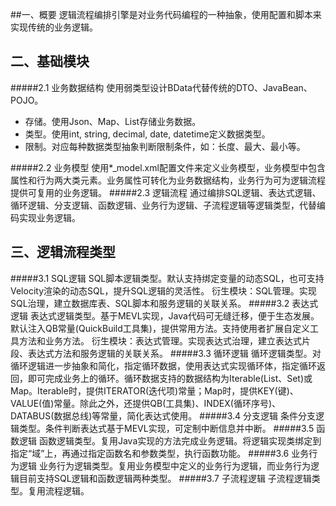 ##一、概要
逻辑流程编排引擎是对业务代码编程的一种抽象，使用配置和脚本来实现传统的业务逻辑。

## 二、基础模块
#####2.1 业务数据结构
使用弱类型设计BData代替传统的DTO、JavaBean、POJO。
- 存储。使用Json、Map、List存储业务数据。
- 类型。使用int, string, decimal, date, datetime定义数据类型。
- 限制。对应每种数据类型抽象判断限制条件，如：长度、最大、最小等。

#####2.2 业务模型
使用*_model.xml配置文件来定义业务模型，业务模型中包含属性和行为两大类元素。业务属性可转化为业务数据结构，业务行为可为逻辑流程提供可复用的业务逻辑。
#####2.3 逻辑流程
通过编排SQL逻辑、表达式逻辑、循环逻辑、分支逻辑、函数逻辑、业务行为逻辑、子流程逻辑等逻辑类型，代替编码实现业务逻辑。

## 三、逻辑流程类型
#####3.1 SQL逻辑
SQL脚本逻辑类型。默认支持绑定变量的动态SQL，也可支持Velocity渲染的动态SQL，提升SQL逻辑的灵活性。
衍生模块：SQL管理。实现SQL治理，建立数据库表、SQL脚本和服务逻辑的关联关系。
#####3.2 表达式逻辑
表达式逻辑类型。基于MEVL实现，Java代码可无缝迁移，便于生态发展。默认注入QB常量(QuickBuild工具集)，提供常用方法。支持使用者扩展自定义工具方法和业务方法。
衍生模块：表达式管理。实现表达式治理，建立表达式片段、表达式方法和服务逻辑的关联关系。
#####3.3 循环逻辑
循环逻辑类型。对循环逻辑进一步抽象和简化，指定循环数据，使用表达式实现循环体，指定循环返回，即可完成业务上的循环。循环数据支持的数据结构为Iterable(List、Set)或Map。Iterable时，提供ITERATOR(迭代项)常量；Map时，提供KEY(键)、VALUE(值)常量。除此之外，还提供QB(工具集)、INDEX(循环序号)、DATABUS(数据总线)等常量，简化表达式使用。
#####3.4 分支逻辑
条件分支逻辑类型。条件判断表达式基于MEVL实现，可定制中断信息并中断。
#####3.5 函数逻辑
函数逻辑类型。复用Java实现的方法完成业务逻辑。将逻辑实现类绑定到指定“域”上，再通过指定函数名和参数类型，执行函数功能。
#####3.6 业务行为逻辑
业务行为逻辑类型。复用业务模型中定义的业务行为逻辑，而业务行为逻辑目前支持SQL逻辑和函数逻辑两种类型。
#####3.7 子流程逻辑
子流程逻辑类型。复用流程逻辑。